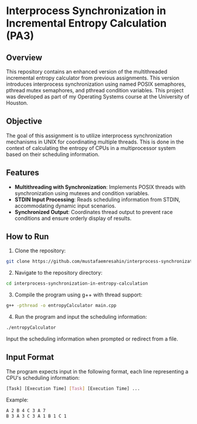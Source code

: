 # Interprocess Synchronization in Incremental Entropy Calculation (PA3)

## Overview
This repository contains an enhanced version of the multithreaded incremental entropy calculator from previous assignments. This version introduces interprocess synchronization using named POSIX semaphores, pthread mutex semaphores, and pthread condition variables. This project was developed as part of my Operating Systems course at the University of Houston.

## Objective
The goal of this assignment is to utilize interprocess synchronization mechanisms in UNIX for coordinating multiple threads. This is done in the context of calculating the entropy of CPUs in a multiprocessor system based on their scheduling information.

## Features
- **Multithreading with Synchronization**: Implements POSIX threads with synchronization using mutexes and condition variables.
- **STDIN Input Processing**: Reads scheduling information from STDIN, accommodating dynamic input scenarios.
- **Synchronized Output**: Coordinates thread output to prevent race conditions and ensure orderly display of results.

## How to Run

1. Clone the repository:

```bash
git clone https://github.com/mustafaemresahin/interprocess-synchronization-in-entropy-calculation.git
```

2. Navigate to the repository directory:

```bash
cd interprocess-synchronization-in-entropy-calculation
```

3. Compile the program using g++ with thread support:

```bash
g++ -pthread -o entropyCalculator main.cpp
```

4. Run the program and input the scheduling information:

```bash
./entropyCalculator
```

Input the scheduling information when prompted or redirect from a file.

## Input Format
The program expects input in the following format, each line representing a CPU's scheduling information:

```bash
[Task] [Execution Time] [Task] [Execution Time] ...
```

Example:

```bash
A 2 B 4 C 3 A 7
B 3 A 3 C 3 A 1 B 1 C 1
```